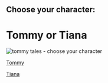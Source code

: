 ## Choose your character:

#  Tommy    or    Tiana

![tommy tales - choose your character](https://github.com/dorsadanesh/SYN100Project/assets/114564837/b4d7a179-9558-41fb-9d26-c25cdffd66b3)

[Tommy](https://dorsadanesh.github.io/SYN100Project/tommy-1.html)

[Tiana](https://dorsadanesh.github.io/SYN100Project/tiana-1.html)
